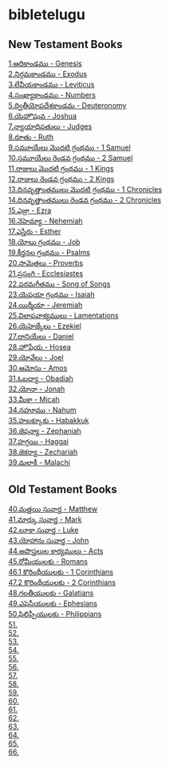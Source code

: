 # bibletelugu
## New Testament Books

[1.ఆదికాండము - Genesis](https://bibletelugu.vercel.app/api/getBiblebook/646e1917d5380267190dc90b)\
[2.నిర్గమకాండము - Exodus](https://bibletelugu.vercel.app/api/getBiblebook/646e19e9d5380267190dc911)\
[3.లేవీయకాండము - Leviticus](https://bibletelugu.vercel.app/api/getBiblebook/646ef77cab7cb041c05b57ad)\
[4.సంఖ్యాకాండము - Numbers](https://bibletelugu.vercel.app/api/getBiblebook/646ef83cab7cb041c05b57ae)\
[5.ద్వితీయోపదేశకాండమ - Deuteronomy](https://bibletelugu.vercel.app/api/getBiblebook/646ef89aab7cb041c05b57af)\
[6.యెహొషువ - Joshua](https://bibletelugu.vercel.app/api/getBiblebook/646ef906ab7cb041c05b57b0)\
[7.న్యాయాధిపతులు - Judges](https://bibletelugu.vercel.app/api/getBiblebook/646ef961ab7cb041c05b57b1)\
[8.రూతు - Ruth](https://bibletelugu.vercel.app/api/getBiblebook/646ef9b3ab7cb041c05b57b2)\
[9.సమూయేలు మొదటి గ్రంథము - 1 Samuel](https://bibletelugu.vercel.app/api/getBiblebook/646efa01ab7cb041c05b57b3)\
[10.సమూయేలు రెండవ గ్రంథము - 2 Samuel](https://bibletelugu.vercel.app/api/getBiblebook/646efb45ab7cb041c05b57b4)\
[11.రాజులు మొదటి గ్రంథము - 1 Kings](https://bibletelugu.vercel.app/api/getBiblebook/646efbecab7cb041c05b57b5)\
[12.రాజులు రెండవ గ్రంథము - 2 Kings](https://bibletelugu.vercel.app/api/getBiblebook/646efc77ab7cb041c05b57b6)\
[13.దినవృత్తాంతములు మొదటి గ్రంథము - 1 Chronicles](https://bibletelugu.vercel.app/api/getBiblebook/646efd50ab7cb041c05b57b7)\
[14.దినవృత్తాంతములు రెండవ గ్రంథము - 2 Chronicles](https://bibletelugu.vercel.app/api/getBiblebook/646efd68ab7cb041c05b57b8)\
[15.ఎజ్రా - Ezra](https://bibletelugu.vercel.app/api/getBiblebook/646efe39ab7cb041c05b57b9)\
[16.నెహెమ్యా - Nehemiah](https://bibletelugu.vercel.app/api/getBiblebook/646efeccab7cb041c05b57ba)\
[17.ఎస్తేరు - Esther](https://bibletelugu.vercel.app/api/getBiblebook/646eff75ab7cb041c05b57bb)\
[18.యోబు గ్రంథము - Job](https://bibletelugu.vercel.app/api/getBiblebook/646f004eab7cb041c05b57bc)\
[19.కీర్తనల గ్రంథము - Psalms](https://bibletelugu.vercel.app/api/getBiblebook/646f0146ab7cb041c05b57bd)\
[20.సామెతలు - Proverbs](https://bibletelugu.vercel.app/api/getBiblebook/646f071dab7cb041c05b57be)\
[21.ప్రసంగి - Ecclesiastes](https://bibletelugu.vercel.app/api/getBiblebook/646f0900ab7cb041c05b57bf)\
[22.పరమగీతము - Song of Songs](https://bibletelugu.vercel.app/api/getBiblebook/646f0b79ab7cb041c05b57c1)\
[23.యెషయా గ్రంథము - Isaiah](https://bibletelugu.vercel.app/api/getBiblebook/646f0c6bab7cb041c05b57c2)\
[24.యిర్మీయా - Jeremiah](https://bibletelugu.vercel.app/api/getBiblebook/646f1202ab7cb041c05b57c3)\
[25.విలాపవాక్యములు - Lamentations](https://bibletelugu.vercel.app/api/getBiblebook/646f12adab7cb041c05b57c4)\
[26.యెహెజ్కేలు - Ezekiel](https://bibletelugu.vercel.app/api/getBiblebook/646f13cfab7cb041c05b57c5)\
[27.దానియేలు - Daniel](https://bibletelugu.vercel.app/api/getBiblebook/646f15baab7cb041c05b57c6)\
[28.హొషేయ - Hosea](https://bibletelugu.vercel.app/api/getBiblebook/646f1a3dab7cb041c05b57c7)\
[29.యోవేలు - Joel](https://bibletelugu.vercel.app/api/getBiblebook/646f1accab7cb041c05b57c8)\
[30.ఆమోసు - Amos](https://bibletelugu.vercel.app/api/getBiblebook/646f1b55ab7cb041c05b57c9)\
[31.ఓబద్యా - Obadiah](https://bibletelugu.vercel.app/api/getBiblebook/646f27b4ab7cb041c05b57ca)\
[32.యోనా - Jonah](https://bibletelugu.vercel.app/api/getBiblebook/646f2888ab7cb041c05b57cb)\
[33.మీకా - Micah](https://bibletelugu.vercel.app/api/getBiblebook/646f295cab7cb041c05b57cc)\
[34.నహూము - Nahum](https://bibletelugu.vercel.app/api/getBiblebook/646f40c6ab7cb041c05b57cd)\
[35.హబక్కూకు - Habakkuk](https://bibletelugu.vercel.app/api/getBiblebook/646f4292ab7cb041c05b57ce)\
[36.జెఫన్యా - Zephaniah](https://bibletelugu.vercel.app/api/getBiblebook/646f4396ab7cb041c05b57cf)\
[37.హగ్గయి - Haggai](https://bibletelugu.vercel.app/api/getBiblebook/646f445dab7cb041c05b57d0)\
[38.జెకర్యా - Zechariah](https://bibletelugu.vercel.app/api/getBiblebook/646f4562ab7cb041c05b57d1)\
[39.మలాకీ - Malachi](https://bibletelugu.vercel.app/api/getBiblebook/646f456dab7cb041c05b57d2)

## Old Testament Books

[40.మత్తయి సువార్త - Matthew](https://bibletelugu.vercel.app/api/getBiblebook/646f4e9dab7cb041c05b57d3)\
[41.మార్కు సువార్త - Mark](https://bibletelugu.vercel.app/api/getBiblebook/646f4f2fab7cb041c05b57d4)\
[42.లూకా సువార్త - Luke](https://bibletelugu.vercel.app/api/getBiblebook/646f516eab7cb041c05b57d5)\
[43.యోహాను సువార్త - John](https://bibletelugu.vercel.app/api/getBiblebook/646f523fab7cb041c05b57d6)\
[44.అపొస్తలుల కార్యములు - Acts](https://bibletelugu.vercel.app/api/getBiblebook/646f5323ab7cb041c05b57d7)\
[45.రోమీయులకు - Romans](https://bibletelugu.vercel.app/api/getBiblebook/646f539eab7cb041c05b57d8)\
[46.1 కొరింథీయులకు - 1 Corinthians](https://bibletelugu.vercel.app/api/getBiblebook/646f544eab7cb041c05b57d9)\
[47.2 కొరింథీయులకు - 2 Corinthians](https://bibletelugu.vercel.app/api/getBiblebook/646f54ceab7cb041c05b57da)\
[48.గలతీయులకు - Galatians](https://bibletelugu.vercel.app/api/getBiblebook/646f56cbab7cb041c05b57db)\
[49.ఎఫెసీయులకు - Ephesians](https://bibletelugu.vercel.app/api/getBiblebook/646f5765ab7cb041c05b57dc)\
[50.ఫిలిప్పీయులకు - Philippians](https://bibletelugu.vercel.app/api/getBiblebook/646f57d8ab7cb041c05b57dd)\
[51.]()\
[52.]()\
[53.]()\
[54.]()\
[55.]()\
[56.]()\
[57.]()\
[58.]()\
[59.]()\
[60.]()\
[61.]()\
[62.]()\
[63.]()\
[64.]()\
[65.]()\
[66.]()

